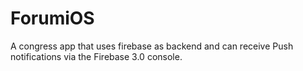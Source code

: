 # ForumiOS
A congress app that uses firebase as backend and can receive Push notifications via the Firebase 3.0 console.
